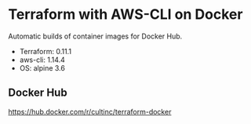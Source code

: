 # Terraform with AWS-CLI on Docker
Automatic builds of container images for Docker Hub.

- Terraform: 0.11.1
- aws-cli: 1.14.4
- OS: alpine 3.6

## Docker Hub
https://hub.docker.com/r/cultinc/terraform-docker
